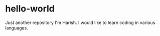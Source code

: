 # hello-world
Just another repository
I'm Harish. I would like to learn coding in various languages.
